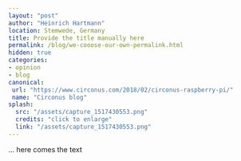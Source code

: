 ```yaml
---
layout: "post"
author: "Heinrich Hartmann"
location: Stemwede, Germany
title: Provide the title manually here
permalink: /blog/we-cooose-our-own-permalink.html
hidden: true
categories:
- opinion
- blog
canonical:
 url: "https://www.circonus.com/2018/02/circonus-raspberry-pi/"
 name: "Circonus blog"
splash:
  src: "/assets/capture_1517430553.png"
  credits: "click to enlarge"
  link: "/assets/capture_1517430553.png"
---
```


... here comes the text
